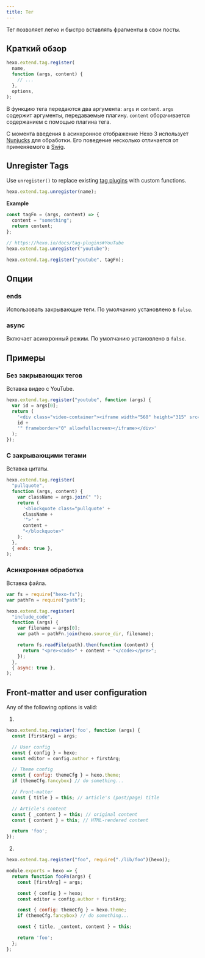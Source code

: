 ```yaml
---
title: Тег
---
```


Тег позволяет легко и быстро вставлять фрагменты в свои посты.

## Краткий обзор

```js
hexo.extend.tag.register(
  name,
  function (args, content) {
    // ...
  },
  options,
);
```

В функцию тега передаются два аргумента: `args` и `content`. `args` содержит аргументы, передаваемые плагину. `content` оборачивается содержанием с помощью плагина тега.

С момента введения в асинхронное отображение Hexo 3 использует [Nunjucks][] для обработки. Его поведение несколько отличается от применяемого в [Swig][].

## Unregister Tags

Use `unregister()` to replace existing [tag plugins](/docs/tag-plugins) with custom functions.

```js
hexo.extend.tag.unregister(name);
```

**Example**

```js
const tagFn = (args, content) => {
  content = "something";
  return content;
};

// https://hexo.io/docs/tag-plugins#YouTube
hexo.extend.tag.unregister("youtube");

hexo.extend.tag.register("youtube", tagFn);
```

## Опции

### ends

Использовать закрывающие теги. По умолчанию установлено в `false`.

### async

Включает асинхронный режим. По умолчанию установлено в `false`.

## Примеры

### Без закрывающих тегов

Вставка видео с YouTube.

```js
hexo.extend.tag.register("youtube", function (args) {
  var id = args[0];
  return (
    '<div class="video-container"><iframe width="560" height="315" src="http://www.youtube.com/embed/' +
    id +
    '" frameborder="0" allowfullscreen></iframe></div>'
  );
});
```

### С закрывающими тегами

Вставка цитаты.

```js
hexo.extend.tag.register(
  "pullquote",
  function (args, content) {
    var className = args.join(" ");
    return (
      '<blockquote class="pullquote' +
      className +
      '">' +
      content +
      "</blockquote>"
    );
  },
  { ends: true },
);
```

### Асинхронная обработка

Вставка файла.

```js
var fs = require("hexo-fs");
var pathFn = require("path");

hexo.extend.tag.register(
  "include_code",
  function (args) {
    var filename = args[0];
    var path = pathFn.join(hexo.source_dir, filename);

    return fs.readFile(path).then(function (content) {
      return "<pre><code>" + content + "</code></pre>";
    });
  },
  { async: true },
);
```

## Front-matter and user configuration

Any of the following options is valid:

1.

```js
hexo.extend.tag.register('foo', function (args) {
  const [firstArg] = args;

  // User config
  const { config } = hexo;
  const editor = config.author + firstArg;

  // Theme config
  const { config: themeCfg } = hexo.theme;
  if (themeCfg.fancybox) // do something...

  // Front-matter
  const { title } = this; // article's (post/page) title

  // Article's content
  const { _content } = this; // original content
  const { content } = this; // HTML-rendered content

  return 'foo';
});
```

2.

```js index.js
hexo.extend.tag.register("foo", require("./lib/foo")(hexo));
```

```js lib/foo.js
module.exports = hexo => {
  return function fooFn(args) {
    const [firstArg] = args;

    const { config } = hexo;
    const editor = config.author + firstArg;

    const { config: themeCfg } = hexo.theme;
    if (themeCfg.fancybox) // do something...

    const { title, _content, content } = this;

    return 'foo';
  };
};
```

[Nunjucks]: https://mozilla.github.io/nunjucks/
[Swig]: https://node-swig.github.io/swig-templates/
